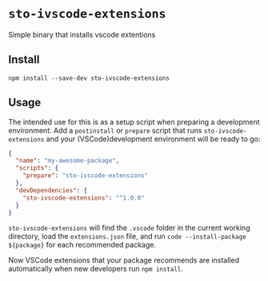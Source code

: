 # `sto-ivscode-extensions`

Simple binary that installs vscode extentions

## Install

```shell
npm install --save-dev sto-ivscode-extensions
```

## Usage

The intended use for this is as a setup script when preparing a development environment.
Add a `postinstall` or `prepare` script that runs `sto-ivscode-extensions` and your (VSCode)development environment will be ready to go:

```json
{
  "name": "my-awesome-package",
  "scripts": {
    "prepare": "sto-ivscode-extensions"
  },
  "devDependencies": {
    "sto-ivscode-extensions": "^1.0.0"
  }
}
```

`sto-ivscode-extensions` will find the `.vscode` folder in the current working directory, load the `extensions.json` file, and run `code --install-package ${package}` for each recommended package.

Now VSCode extensions that your package recommends are installed automatically when new developers run `npm install`.
